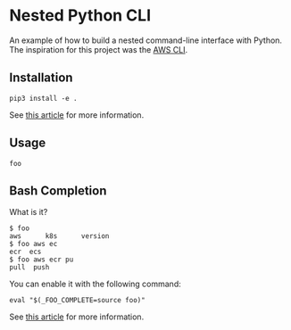 # Nested Python CLI

An example of how to build a nested command-line interface with Python. The inspiration for this project was the [AWS CLI](https://aws.amazon.com/cli).

## Installation

```
pip3 install -e .
```

See [this article](http://click.pocoo.org/5/setuptools/#testing-the-script) for more information.

## Usage

```
foo
```

## Bash Completion

What is it?

```
$ foo
aws      k8s      version
$ foo aws ec
ecr  ecs
$ foo aws ecr pu
pull  push
```

You can enable it with the following command:

```
eval "$(_FOO_COMPLETE=source foo)"
```

See [this article](http://click.pocoo.org/5/bashcomplete/#activation) for more information.

